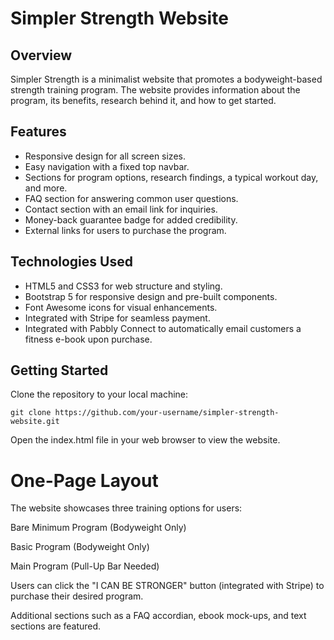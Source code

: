 # Simpler Strength Website

## Overview
Simpler Strength is a minimalist website that promotes a bodyweight-based strength training program. The website provides information about the program, its benefits, research behind it, and how to get started.

## Features
- Responsive design for all screen sizes.
- Easy navigation with a fixed top navbar.
- Sections for program options, research findings, a typical workout day, and more.
- FAQ section for answering common user questions.
- Contact section with an email link for inquiries.
- Money-back guarantee badge for added credibility.
- External links for users to purchase the program.

## Technologies Used
- HTML5 and CSS3 for web structure and styling.
- Bootstrap 5 for responsive design and pre-built components.
- Font Awesome icons for visual enhancements.
- Integrated with Stripe for seamless payment.
- Integrated with Pabbly Connect to automatically email customers a fitness e-book upon purchase.

## Getting Started
Clone the repository to your local machine:
```
git clone https://github.com/your-username/simpler-strength-website.git
```
    
Open the index.html file in your web browser to view the website.

# One-Page Layout

The website showcases three training options for users:

Bare Minimum Program (Bodyweight Only)

Basic Program (Bodyweight Only)

Main Program (Pull-Up Bar Needed)

Users can click the "I CAN BE STRONGER" button (integrated with Stripe) to purchase their desired program.

Additional sections such as a FAQ accordian, ebook mock-ups, and text sections are featured. 
